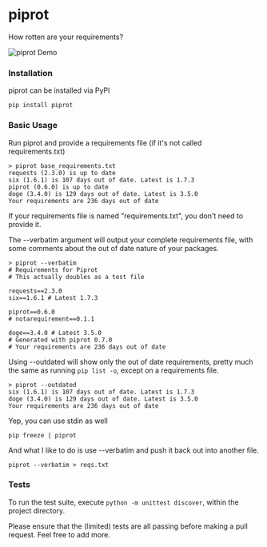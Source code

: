 piprot
======

How rotten are your requirements?

![piprot Demo](http://i.imgur.com/kewPaFa.gif)


### Installation

piprot can be installed via PyPI

    pip install piprot


### Basic Usage

Run piprot and provide a requirements file (if it's not called requirements.txt)

    > piprot base_requirements.txt
    requests (2.3.0) is up to date
    six (1.6.1) is 107 days out of date. Latest is 1.7.3
    piprot (0.6.0) is up to date
    doge (3.4.0) is 129 days out of date. Latest is 3.5.0
    Your requirements are 236 days out of date

If your requirements file is named "requirements.txt", you don't need to provide it.

The --verbatim argument will output your complete requirements file, with some comments about the out of date nature of your packages.

    > piprot --verbatim
    # Requirements for Piprot
    # This actually doubles as a test file

    requests==2.3.0
    six==1.6.1 # Latest 1.7.3

    piprot==0.6.0
    # notarequirement==0.1.1

    doge==3.4.0 # Latest 3.5.0
    # Generated with piprot 0.7.0
    # Your requirements are 236 days out of date

Using --outdated will show only the out of date requirements, pretty much the same as running `pip list -o`, except on a requirements file.

    > piprot --outdated
    six (1.6.1) is 107 days out of date. Latest is 1.7.3
    doge (3.4.0) is 129 days out of date. Latest is 3.5.0
    Your requirements are 236 days out of date

Yep, you can use stdin as well

    pip freeze | piprot

And what I like to do is use --verbatim and push it back out into another file.

    piprot --verbatim > reqs.txt

### Tests

To run the test suite, execute `python -m unittest discover`, within the project directory.

Please ensure that the (limited) tests are all passing before making a pull request. Feel free to add more.
